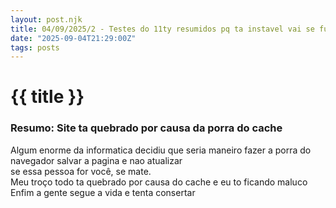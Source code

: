 ```yaml
---
layout: post.njk
title: 04/09/2025/2 - Testes do 11ty resumidos pq ta instavel vai se fuderrrrr
date: "2025-09-04T21:29:00Z"
tags: posts
---
```

# {{ title }}

### Resumo: Site ta quebrado por causa da porra do cache 

Algum enorme da informatica decidiu que seria maneiro fazer a porra do navegador salvar a pagina e nao atualizar \
se essa pessoa for você, se mate. \
Meu troço todo ta quebrado por causa do cache e eu to ficando maluco \
Enfim a gente segue a vida e tenta consertar
